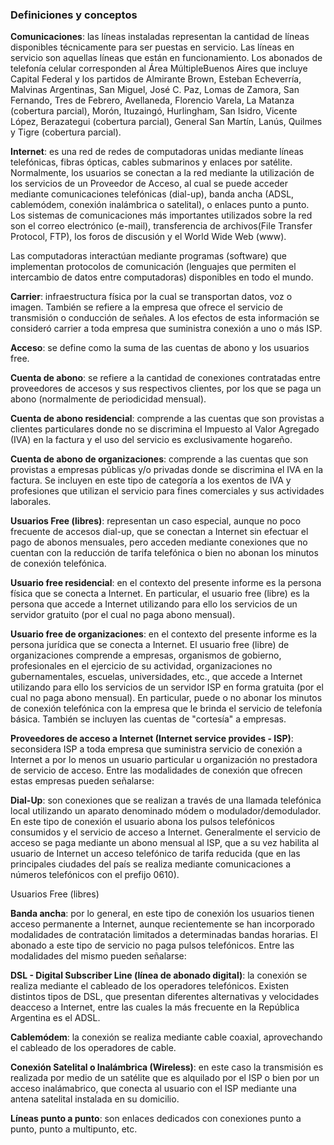 ### Definiciones y conceptos

**Comunicaciones**: las líneas instaladas representan la cantidad de líneas disponibles técnicamente para ser puestas en servicio. Las líneas en servicio son aquellas líneas que están en funcionamiento. Los abonados de telefonía celular corresponden al Área MúltipleBuenos Aires que incluye Capital Federal y los partidos de Almirante Brown, Esteban Echeverría, Malvinas Argentinas, San Miguel, José C. Paz, Lomas de Zamora, San Fernando, Tres de Febrero, Avellaneda, Florencio Varela, La Matanza (cobertura parcial), Morón, Ituzaingó, Hurlingham, San Isidro, Vicente López, Berazategui (cobertura parcial), General San Martín, Lanús, Quilmes y Tigre (cobertura parcial).

**Internet**: es una red de redes de computadoras unidas mediante líneas telefónicas, fibras ópticas, cables submarinos y enlaces por satélite. Normalmente, los usuarios se conectan a la red mediante la utilización de los servicios de un Proveedor de Acceso, al cual se puede acceder mediante comunicaciones telefónicas (dial-up), banda ancha (ADSL, cablemódem, conexión inalámbrica o satelital), o enlaces punto a punto. Los sistemas de comunicaciones más importantes utilizados sobre la red son el correo electrónico (e-mail), transferencia de archivos(File Transfer Protocol, FTP), los foros de discusión y el World Wide Web (www).

Las computadoras interactúan mediante programas (software) que implementan protocolos de comunicación (lenguajes que permiten el intercambio de datos entre computadoras) disponibles en todo el mundo.

**Carrier**: infraestructura física por la cual se transportan datos, voz o imagen. También se refiere a la empresa que ofrece el servicio de transmisión o conducción de señales. A los efectos de esta información se consideró carrier a toda empresa que suministra conexión a uno o más ISP.

**Acceso**: se define como la suma de las cuentas de abono y los usuarios free.

**Cuenta de abono**: se refiere a la cantidad de conexiones contratadas entre proveedores de accesos y sus respectivos clientes, por los que se paga un abono (normalmente de periodicidad mensual).

**Cuenta de abono residencial**: comprende a las cuentas que son provistas a clientes particulares donde no se discrimina el Impuesto al Valor Agregado (IVA) en la factura y el uso del servicio es exclusivamente hogareño.

**Cuenta de abono de organizaciones**: comprende a las cuentas que son provistas a empresas públicas y/o privadas donde se discrimina el IVA en la factura. Se incluyen en este tipo de categoría a los exentos de IVA y profesiones que utilizan el servicio para fines comerciales y sus actividades laborales.

**Usuarios Free (libres)**: representan un caso especial, aunque no poco frecuente de accesos dial-up, que se conectan a Internet sin efectuar el pago de abonos mensuales, pero acceden mediante conexiones que no cuentan con la reducción de tarifa telefónica o bien no abonan los minutos de conexión telefónica.

**Usuario free residencial**: en el contexto del presente informe es la persona física que se conecta a Internet. En particular, el usuario free (libre) es la persona que accede a Internet utilizando para ello los servicios de un servidor gratuito (por el cual no paga abono mensual).

**Usuario free de organizaciones**: en el contexto del presente informe es la persona jurídica que se conecta a Internet. El usuario free (libre) de organizaciones comprende a empresas, organismos de gobierno, profesionales en el ejercicio de su actividad, organizaciones no gubernamentales, escuelas, universidades, etc., que accede a Internet utilizando para ello los servicios de un servidor ISP en forma gratuita (por el cual no paga abono mensual). En particular, puede o no abonar los minutos de conexión telefónica con la empresa que le brinda el servicio de telefonía básica. También se incluyen las cuentas de "cortesía" a empresas.

**Proveedores de acceso a Internet (Internet service provides - ISP)**: seconsidera ISP a toda empresa que suministra servicio de conexión a Internet a por lo menos un usuario particular u organización no prestadora de servicio de acceso. Entre las modalidades de conexión que ofrecen estas empresas pueden señalarse:

**Dial-Up**: son conexiones que se realizan a través de una llamada telefónica local utilizando un aparato denominado módem o modulador/demodulador. En este tipo de conexión el usuario abona los pulsos telefónicos consumidos y el servicio de acceso a Internet. Generalmente el servicio de acceso se paga mediante un abono mensual al ISP, que a su vez habilita al usuario de Internet un acceso telefónico de tarifa reducida (que en las principales ciudades del país se realiza mediante comunicaciones a números telefónicos con el prefijo 0610).

Usuarios Free (libres)

**Banda ancha**: por lo general, en este tipo de conexión los usuarios tienen acceso permanente a Internet, aunque recientemente se han incorporado modalidades de contratación limitados a determinadas bandas horarias. El abonado a este tipo de servicio no paga pulsos telefónicos. Entre las modalidades del mismo pueden señalarse:

**DSL - Digital Subscriber Line (línea de abonado digital)**: la conexión se realiza mediante el cableado de los operadores telefónicos. Existen distintos tipos de DSL, que presentan diferentes alternativas y velocidades deacceso a Internet, entre las cuales la más frecuente en la República Argentina es el ADSL.

**Cablemódem**: la conexión se realiza mediante cable coaxial, aprovechando el cableado de los operadores de cable.

**Conexión Satelital o Inalámbrica (Wireless)**: en este caso la transmisión es realizada por medio de un satélite que es alquilado por el ISP o bien por un acceso inalámabrico, que conecta al usuario con el ISP mediante una antena satelital instalada en su domicilio.

**Líneas punto a punto**: son enlaces dedicados con conexiones punto a punto, punto a multipunto, etc.
